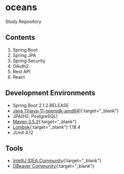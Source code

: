 # oceans

Study Repository

## Contents
1. Spring Boot
2. Spring JPA
3. Spring Security
4. OAuth2
5. Rest API
6. React

## Development Environments
* Spring Boot 2.1.2.RELEASE
* [Java 11(java-11-openjdk-amd64)](https://openjdk.java.net/install/){:target="_blank"}
* JPA(H2, PostgreSQL)
* [Maven 3.5.2](https://archive.apache.org/dist/maven/maven-3/){:target="_blank"}
* [Lombok](https://projectlombok.org/download){:target="_blank"} 1.18.4
* JUnit 4.12

## Tools
* [IntelliJ IDEA Community](https://www.jetbrains.com/idea/download){:target="_blank"}
* [DBeaver Community](https://dbeaver.io/download/){:target="_blank"}